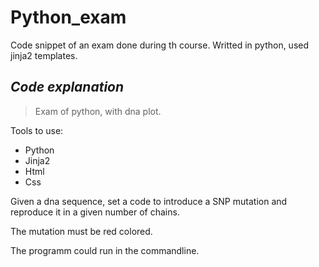 # Python_exam
Code snippet of an exam done during th course. Writted in python, used jinja2 templates. 


## _Code explanation_

> Exam of python, with dna plot.

Tools to use:
- Python
- Jinja2
- Html
- Css

Given a dna sequence, set a code to introduce a SNP mutation and reproduce it in a given number of chains.

The mutation must be red colored.

The programm could run in the commandline.
